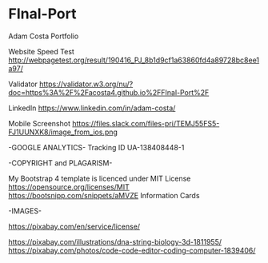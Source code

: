 # FInal-Port
Adam Costa Portfolio


Website Speed Test
http://webpagetest.org/result/190416_PJ_8b1d9cf1a63860fd4a89728bc8ee1a97/

Validator
https://validator.w3.org/nu/?doc=https%3A%2F%2Facosta4.github.io%2FFInal-Port%2F

LinkedIn
https://www.linkedin.com/in/adam-costa/

Mobile Screenshot
https://files.slack.com/files-pri/TEMJ55FS5-FJ1UUNXK8/image_from_ios.png

-GOOGLE ANALYTICS-
Tracking ID
UA-138408448-1

-COPYRIGHT and PLAGARISM-

My Bootstrap 4 template is licenced under MIT License
https://opensource.org/licenses/MIT
https://bootsnipp.com/snippets/aMVZE Information Cards

-IMAGES-

https://pixabay.com/en/service/license/

https://pixabay.com/illustrations/dna-string-biology-3d-1811955/
https://pixabay.com/photos/code-code-editor-coding-computer-1839406/

